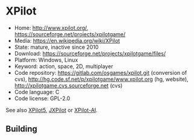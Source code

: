 # XPilot

- Home: http://www.xpilot.org/, https://sourceforge.net/projects/xpilotgame/
- Media: https://en.wikipedia.org/wiki/XPilot
- State: mature, inactive since 2010
- Download: https://sourceforge.net/projects/xpilotgame/files/
- Platform: Windows, Linux
- Keyword: action, space, 2D, multiplayer
- Code repository: https://gitlab.com/osgames/xpilot.git (conversion of cvs), http://hg.code.sf.net/p/xpilotgame/www.xpilot.org (hg, website), http://xpilotgame.cvs.sourceforge.net (cvs)
- Code language: C
- Code license: GPL-2.0

See also [XPilot5](http://www.buckosoft.com/xpilot/xpilot5/), [JXPilot](https://sourceforge.net/projects/jxpilot/) or [XPilot-AI](/http://xpilot-ai.org/).

## Building
